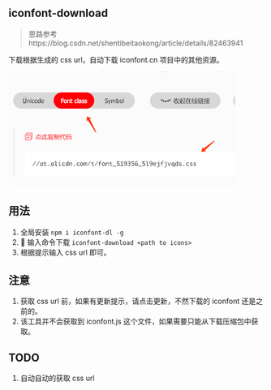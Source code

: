 ## iconfont-download

> 思路参考https://blog.csdn.net/shentibeitaokong/article/details/82463941

下载根据生成的 css url，自动下载 iconfont.cn 项目中的其他资源。

![获取cssurl](./imgs/1.png)

## 用法

1. 全局安装 `npm i iconfont-dl -g`
2.  输入命令下载 `iconfont-download <path to icons>`
3. 根据提示输入 css url 即可。

## 注意

1. 获取 css url 前，如果有更新提示，请点击更新，不然下载的 iconfont 还是之前的。
2. 该工具并不会获取到 iconfont.js 这个文件，如果需要只能从下载压缩包中获取。

## TODO

1. 自动自动的获取 css url
